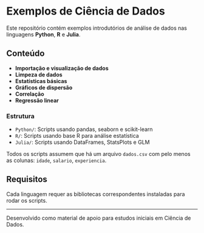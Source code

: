 
# Exemplos de Ciência de Dados

Este repositório contém exemplos introdutórios de análise de dados nas linguagens **Python**, **R** e **Julia**.

## Conteúdo

- **Importação e visualização de dados**
- **Limpeza de dados**
- **Estatísticas básicas**
- **Gráficos de dispersão**
- **Correlação**
- **Regressão linear**

### Estrutura

- `Python/`: Scripts usando pandas, seaborn e scikit-learn
- `R/`: Scripts usando base R para análise estatística
- `Julia/`: Scripts usando DataFrames, StatsPlots e GLM

Todos os scripts assumem que há um arquivo `dados.csv` com pelo menos as colunas: `idade`, `salario`, `experiencia`.

## Requisitos

Cada linguagem requer as bibliotecas correspondentes instaladas para rodar os scripts.

---

Desenvolvido como material de apoio para estudos iniciais em Ciência de Dados.
